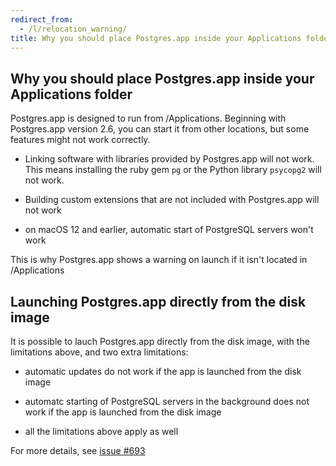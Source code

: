 ```yaml
---
redirect_from:
  - /l/relocation_warning/
title: Why you should place Postgres.app inside your Applications folder 
---
```



Why you should place Postgres.app inside your Applications folder
---------------------------------------------------

Postgres.app is designed to run from /Applications. Beginning with Postgres.app version 2.6, you can start it from other locations, but some features might not work correctly.

- Linking software with libraries provided by Postgres.app will not work.
  This means installing the ruby gem `pg` or the Python library `psycopg2` will not work.
  
- Building custom extensions that are not included with Postgres.app will not work

- on macOS 12 and earlier, automatic start of PostgreSQL servers won't work

This is why Postgres.app shows a warning on launch if it isn't located in /Applications

Launching Postgres.app directly from the disk image
---------------------------------------------------

It is possible to lauch Postgres.app directly from the disk image, with the limitations above, and two extra limitations:

- automatic updates do not work if the app is launched from the disk image

- automatc starting of PostgreSQL servers in the background does not work if the app is launched from the disk image

- all the limitations above apply as well

For more details, see [issue #693](https://github.com/PostgresApp/PostgresApp/issues/693)